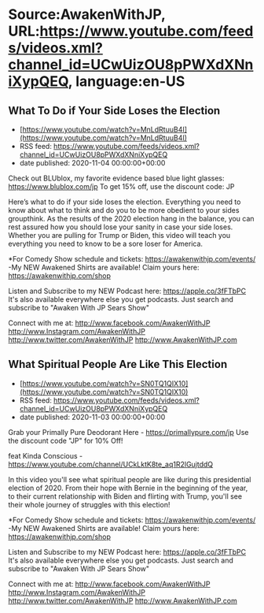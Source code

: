 # Source:AwakenWithJP, URL:https://www.youtube.com/feeds/videos.xml?channel_id=UCwUizOU8pPWXdXNniXypQEQ, language:en-US

## What To Do if Your Side Loses the Election
 - [https://www.youtube.com/watch?v=MnLdRtuuB4I](https://www.youtube.com/watch?v=MnLdRtuuB4I)
 - RSS feed: https://www.youtube.com/feeds/videos.xml?channel_id=UCwUizOU8pPWXdXNniXypQEQ
 - date published: 2020-11-04 00:00:00+00:00

Check out BLUblox, my favorite evidence based blue light glasses: https://www.blublox.com/jp
To get 15% off, use the discount code: JP

Here’s what to do if your side loses the election. Everything you need to know about what to think and do you to be more obedient to your sides groupthink. As the results of the 2020 election hang in the balance, you can rest assured how you should lose your sanity in case your side loses. Whether you are pulling for Trump or Biden, this video will teach you everything you need to know to be a sore loser for America.

*For Comedy Show schedule and tickets: https://awakenwithjp.com/events/
-My NEW Awakened Shirts are available! Claim yours here: https://awakenwithjp.com/shop

Listen and Subscribe to my NEW Podcast here: 
https://apple.co/3fFTbPC
It's also available everywhere else you get podcasts. Just search and subscribe to "Awaken With JP Sears Show"

Connect with me at: 
http://www.facebook.com/AwakenWithJP
http://www.Instagram.com/AwakenWithJP
http://www.twitter.com/AwakenWithJP
http://www.AwakenWithJP.com

## What Spiritual People Are Like This Election
 - [https://www.youtube.com/watch?v=SN0TQ1QIX10](https://www.youtube.com/watch?v=SN0TQ1QIX10)
 - RSS feed: https://www.youtube.com/feeds/videos.xml?channel_id=UCwUizOU8pPWXdXNniXypQEQ
 - date published: 2020-11-03 00:00:00+00:00

Grab your Primally Pure Deodorant Here - https://primallypure.com/jp
Use the discount code "JP" for 10% Off!

feat Kinda Conscious - https://www.youtube.com/channel/UCkLktK8te_aq1R2lGujtddQ

In this video you'll see what spiritual people are like during this presidential election of 2020. From their hope with Bernie in the beginning of the year, to their current relationship with Biden and flirting with Trump, you'll see their whole journey of struggles with this election!

*For Comedy Show schedule and tickets: https://awakenwithjp.com/events/
-My NEW Awakened Shirts are available! Claim yours here: https://awakenwithjp.com/shop

Listen and Subscribe to my NEW Podcast here: 
https://apple.co/3fFTbPC
It's also available everywhere else you get podcasts. Just search and subscribe to "Awaken With JP Sears Show"

Connect with me at: 
http://www.facebook.com/AwakenWithJP
http://www.Instagram.com/AwakenWithJP
http://www.twitter.com/AwakenWithJP
http://www.AwakenWithJP.com

